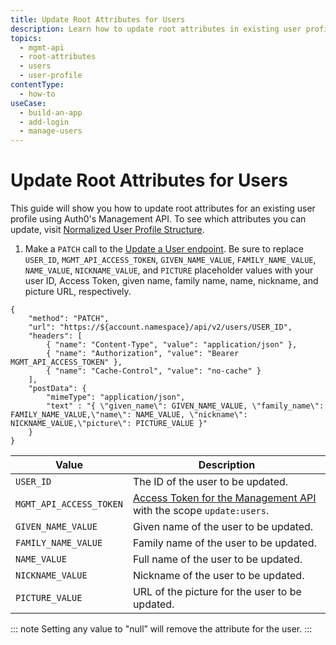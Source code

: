 ```yaml
---
title: Update Root Attributes for Users
description: Learn how to update root attributes in existing user profiles using the Auth0 Management API.
topics:
  - mgmt-api
  - root-attributes
  - users
  - user-profile
contentType:
  - how-to
useCase:
  - build-an-app
  - add-login
  - manage-users
---
```

# Update Root Attributes for Users

This guide will show you how to update root attributes for an existing user profile using Auth0's Management API. To see which attributes you can update, visit [Normalized User Profile Structure](/users/references/user-profile-structure).

1. Make a `PATCH` call to the [Update a User endpoint](/api/management/v2#!/Users/patch_users_by_id). Be sure to replace `USER_ID`, `MGMT_API_ACCESS_TOKEN`, `GIVEN_NAME_VALUE`, `FAMILY_NAME_VALUE`, `NAME_VALUE`, `NICKNAME_VALUE`, and `PICTURE` placeholder values with your user ID, Access Token, given name, family name, name, nickname, and picture URL, respectively.

```har
{
	"method": "PATCH",
	"url": "https://${account.namespace}/api/v2/users/USER_ID",
    "headers": [
  	    { "name": "Content-Type", "value": "application/json" },
  	    { "name": "Authorization", "value": "Bearer MGMT_API_ACCESS_TOKEN" },
  	    { "name": "Cache-Control", "value": "no-cache" }
	],
	"postData": {
        "mimeType": "application/json",
        "text" : "{ \"given_name\": GIVEN_NAME_VALUE, \"family_name\": FAMILY_NAME_VALUE,\"name\": NAME_VALUE, \"nickname\": NICKNAME_VALUE,\"picture\": PICTURE_VALUE }"
	}
}
```

| **Value** | **Description** |
| - | - |
| `USER_ID` | Τhe ID of the user to be updated. |
| `MGMT_API_ACCESS_TOKEN`  | [Access Token for the Management API](/api/management/v2/tokens) with the scope `update:users`. |
| `GIVEN_NAME_VALUE` | Given name of the user to be updated. |
| `FAMILY_NAME_VALUE` | Family name of the user to be updated. |
| `NAME_VALUE` | Full name of the user to be updated. |
| `NICKNAME_VALUE` | Nickname of the user to be updated. |
| `PICTURE_VALUE` | URL of the picture for the user to be updated. |

::: note
Setting any value to "null” will remove the attribute for the user.
:::